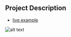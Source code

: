 ## Project Description

* [live example](https://tae898.github.io/website-templates/startbootstrap-clean-blog-1.0.2)

![alt text](https://github.com/learning-zone/website-templates/blob/master/assets/startbootstrap-clean-blog-1.0.2.png "startbootstrap-clean-blog-1.0.2")
